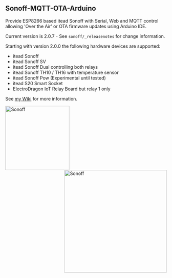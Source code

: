 ## Sonoff-MQTT-OTA-Arduino
Provide ESP8266 based itead Sonoff with Serial, Web and MQTT control allowing 'Over the Air' or OTA firmware updates using Arduino IDE.

Current version is 2.0.7 - See ```sonoff/_releasenotes``` for change information.

Starting with version 2.0.0 the following hardware devices are supported:
- itead Sonoff
- itead Sonoff SV
- itead Sonoff Dual controlling both relays
- itead Sonoff TH10 / TH16 with temperature sensor
- itead Sonoff Pow (Experimental until tested)
- itead S20 Smart Socket
- ElectroDragon IoT Relay Board but relay 1 only

See [my Wiki](https://github.com/arendst/Sonoff-MQTT-OTA-Arduino/wiki) for more information.

<img alt="Sonoff" src="https://github.com/arendst/arendst.github.io/blob/master/media/sonoff.jpg" height="200" align="left" /> 
<img alt="Sonoff" src="https://github.com/arendst/arendst.github.io/blob/master/media/sonoff_th.jpg" height="320" align="right" /> 
